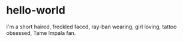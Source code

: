 # hello-world

I'm a short haired, freckled faced, ray-ban wearing, girl loving, tattoo obsessed, Tame Impala fan.
